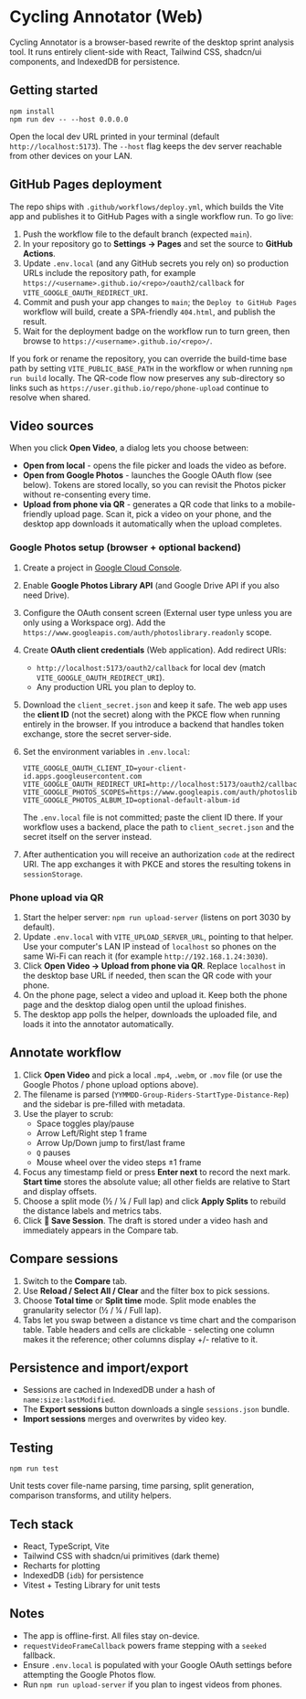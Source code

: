 # Cycling Annotator (Web)

Cycling Annotator is a browser-based rewrite of the desktop sprint analysis tool. It runs entirely client-side with React, Tailwind CSS, shadcn/ui components, and IndexedDB for persistence.

## Getting started

```
npm install
npm run dev -- --host 0.0.0.0
```

Open the local dev URL printed in your terminal (default `http://localhost:5173`). The `--host` flag keeps the dev server reachable from other devices on your LAN.

## GitHub Pages deployment

The repo ships with `.github/workflows/deploy.yml`, which builds the Vite app and publishes it to GitHub Pages with a single workflow run. To go live:

1. Push the workflow file to the default branch (expected `main`).
2. In your repository go to **Settings → Pages** and set the source to **GitHub Actions**.
3. Update `.env.local` (and any GitHub secrets you rely on) so production URLs include the repository path, for example `https://<username>.github.io/<repo>/oauth2/callback` for `VITE_GOOGLE_OAUTH_REDIRECT_URI`.
4. Commit and push your app changes to `main`; the `Deploy to GitHub Pages` workflow will build, create a SPA-friendly `404.html`, and publish the result.
5. Wait for the deployment badge on the workflow run to turn green, then browse to `https://<username>.github.io/<repo>/`.

If you fork or rename the repository, you can override the build-time base path by setting `VITE_PUBLIC_BASE_PATH` in the workflow or when running `npm run build` locally. The QR-code flow now preserves any sub-directory so links such as `https://user.github.io/repo/phone-upload` continue to resolve when shared.

## Video sources

When you click **Open Video**, a dialog lets you choose between:

- **Open from local** - opens the file picker and loads the video as before.
- **Open from Google Photos** - launches the Google OAuth flow (see below). Tokens are stored locally, so you can revisit the Photos picker without re-consenting every time.
- **Upload from phone via QR** - generates a QR code that links to a mobile-friendly upload page. Scan it, pick a video on your phone, and the desktop app downloads it automatically when the upload completes.

### Google Photos setup (browser + optional backend)

1. Create a project in [Google Cloud Console](https://console.cloud.google.com/).
2. Enable **Google Photos Library API** (and Google Drive API if you also need Drive).
3. Configure the OAuth consent screen (External user type unless you are only using a Workspace org). Add the `https://www.googleapis.com/auth/photoslibrary.readonly` scope.
4. Create **OAuth client credentials** (Web application). Add redirect URIs:
   - `http://localhost:5173/oauth2/callback` for local dev (match `VITE_GOOGLE_OAUTH_REDIRECT_URI`).
   - Any production URL you plan to deploy to.
5. Download the `client_secret.json` and keep it safe. The web app uses the **client ID** (not the secret) along with the PKCE flow when running entirely in the browser. If you introduce a backend that handles token exchange, store the secret server-side.
6. Set the environment variables in `.env.local`:

   ```env
   VITE_GOOGLE_OAUTH_CLIENT_ID=your-client-id.apps.googleusercontent.com
   VITE_GOOGLE_OAUTH_REDIRECT_URI=http://localhost:5173/oauth2/callback
   VITE_GOOGLE_PHOTOS_SCOPES=https://www.googleapis.com/auth/photoslibrary.readonly
   VITE_GOOGLE_PHOTOS_ALBUM_ID=optional-default-album-id
   ```

   The `.env.local` file is not committed; paste the client ID there. If your workflow uses a backend, place the path to `client_secret.json` and the secret itself on the server instead.

7. After authentication you will receive an authorization `code` at the redirect URI. The app exchanges it with PKCE and stores the resulting tokens in `sessionStorage`.

### Phone upload via QR

1. Start the helper server: `npm run upload-server` (listens on port 3030 by default).
2. Update `.env.local` with `VITE_UPLOAD_SERVER_URL`, pointing to that helper. Use your computer's LAN IP instead of `localhost` so phones on the same Wi-Fi can reach it (for example `http://192.168.1.24:3030`).
3. Click **Open Video → Upload from phone via QR**. Replace `localhost` in the desktop base URL if needed, then scan the QR code with your phone.
4. On the phone page, select a video and upload it. Keep both the phone page and the desktop dialog open until the upload finishes.
5. The desktop app polls the helper, downloads the uploaded file, and loads it into the annotator automatically.

## Annotate workflow

1. Click **Open Video** and pick a local `.mp4`, `.webm`, or `.mov` file (or use the Google Photos / phone upload options above).
2. The filename is parsed (`YYMMDD-Group-Riders-StartType-Distance-Rep`) and the sidebar is pre-filled with metadata.
3. Use the player to scrub:
   - Space toggles play/pause
   - Arrow Left/Right step 1 frame
   - Arrow Up/Down jump to first/last frame
   - `Q` pauses
   - Mouse wheel over the video steps ±1 frame
4. Focus any timestamp field or press **Enter next** to record the next mark. **Start time** stores the absolute value; all other fields are relative to Start and display offsets.
5. Choose a split mode (½ / ¼ / Full lap) and click **Apply Splits** to rebuild the distance labels and metrics tabs.
6. Click **💾 Save Session**. The draft is stored under a video hash and immediately appears in the Compare tab.

## Compare sessions

1. Switch to the **Compare** tab.
2. Use **Reload / Select All / Clear** and the filter box to pick sessions.
3. Choose **Total time** or **Split time** mode. Split mode enables the granularity selector (½ / ¼ / Full lap).
4. Tabs let you swap between a distance vs time chart and the comparison table. Table headers and cells are clickable - selecting one column makes it the reference; other columns display +/- relative to it.

## Persistence and import/export

- Sessions are cached in IndexedDB under a hash of `name:size:lastModified`.
- The **Export sessions** button downloads a single `sessions.json` bundle.
- **Import sessions** merges and overwrites by video key.

## Testing

```
npm run test
```

Unit tests cover file-name parsing, time parsing, split generation, comparison transforms, and utility helpers.

## Tech stack

- React, TypeScript, Vite
- Tailwind CSS with shadcn/ui primitives (dark theme)
- Recharts for plotting
- IndexedDB (`idb`) for persistence
- Vitest + Testing Library for unit tests

## Notes

- The app is offline-first. All files stay on-device.
- `requestVideoFrameCallback` powers frame stepping with a `seeked` fallback.
- Ensure `.env.local` is populated with your Google OAuth settings before attempting the Google Photos flow.
- Run `npm run upload-server` if you plan to ingest videos from phones.
